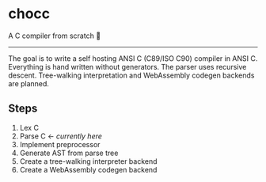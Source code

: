# chocc

A C compiler from scratch 🍫

---

The goal is to write a self hosting ANSI C (C89/ISO C90) compiler in ANSI C.
Everything is hand written without generators.
The parser uses recursive descent.
Tree-walking interpretation and WebAssembly codegen backends are planned.

## Steps

1. Lex C
2. Parse C ← _currently here_
3. Implement preprocessor
4. Generate AST from parse tree
5. Create a tree-walking interpreter backend
6. Create a WebAssembly codegen backend
